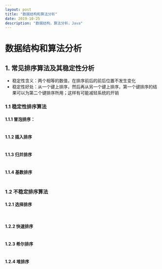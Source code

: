 ```yaml
---
layout: post
title: "数据结构和算法分析"
date: 2019-10-25
description: "数据结构，算法分析，Java"
---
```




# 数据结构和算法分析

## 1. 常见排序算法及其稳定性分析

+ 稳定性含义：两个相等的数值，在排序前后的前后位置不发生变化
+ 稳定性好处：从一个键上排序，然后再从另一个键上排序，第一个键排序的结果可以为第二个键排序所用；这样有可能减轻系统的开销

### 1.1 稳定性排序算法

#### 1.1.1 冒泡排序：

```

```

#### 1.1.2 插入排序

```

```

#### 1.1.3 归并排序

```

```



#### 1.1.4 基数排序

```

```

### 1.2 不稳定排序算法

#### 1.2.1 选择排序

```


```

#### 1.2.2 快速排序

```

```

#### 1.2.3 希尔排序

```

```

####  1.2.4 堆排序

```

```

